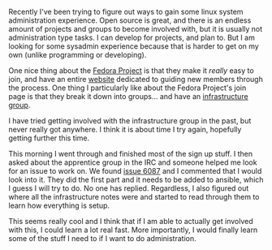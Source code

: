 Recently I've been trying to figure out ways to gain some linux system
administration experience. Open source is great, and there is an endless amount
of projects and groups to become involved with, but it is usually not
administration type tasks. I can develop for projects, and plan to. But I am
looking for some sysadmin experience because that is harder to get on my own
(unlike programming or developing).

One nice thing about the [Fedora Project](https://fedoraproject.org) is that
they make it *really* easy to join, and have an
entire [website](https://fedoraproject.org/wiki/Join) dedicated to guiding new
members through the process. One thing I particularly like about the Fedora
Project's join page is that they break it down into groups... and have
an [infrastructure group](https://fedoraproject.org/wiki/Infrastructure). 

I have tried getting involved with the infrastructure group in the past, but
never really got anywhere. I think it is about time I try again, hopefully
getting further this time. 

This morning I went through and finished most of the sign up stuff. I then asked
about the apprentice group in the IRC and someone helped me look for an issue to
work on. We
found [issue 6087](https://pagure.io/fedora-infrastructure/issue/6087) and I
commented that I would look into it. They did the first part and it needs to be
added to ansible, which I guess I will try to do. No one has replied.
Regardless, I also figured out where all the infrastructure notes were and
started to read through them to learn how everything is setup. 

This seems really cool and I think that if I am able to actually get involved
with this, I could learn a lot real fast. More importantly, I would finally
learn some of the stuff I need to if I want to do administration. 
